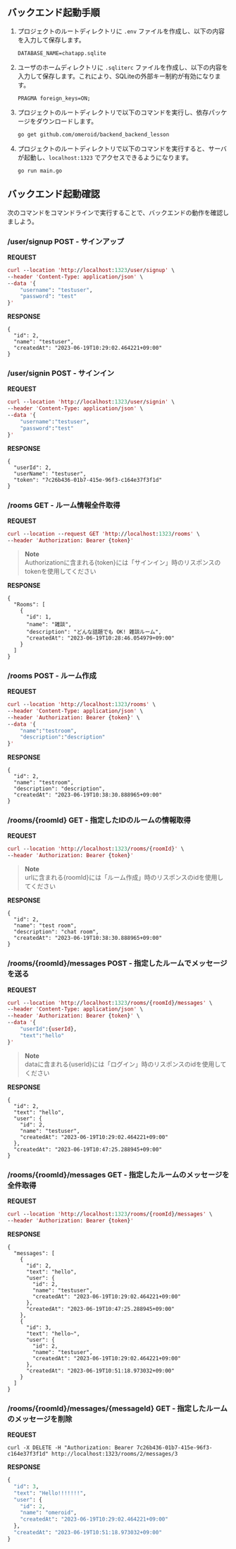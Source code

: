 ## バックエンド起動手順

1. プロジェクトのルートディレクトリに `.env` ファイルを作成し、以下の内容を入力して保存します。

   ```
   DATABASE_NAME=chatapp.sqlite
   ```

2. ユーザのホームディレクトリに `.sqliterc` ファイルを作成し、以下の内容を入力して保存します。これにより、SQLiteの外部キー制約が有効になります。

   ```
   PRAGMA foreign_keys=ON;
   ```

3. プロジェクトのルートディレクトリで以下のコマンドを実行し、依存パッケージをダウンロードします。

   ```
   go get github.com/omeroid/backend_backend_lesson
   ```

4. プロジェクトのルートディレクトリで以下のコマンドを実行すると、サーバが起動し、`localhost:1323` でアクセスできるようになります。

   ```
   go run main.go
   ```
## バックエンド起動確認
次のコマンドをコマンドラインで実行することで、バックエンドの動作を確認しましよう。

### /user/signup POST - サインアップ
**REQUEST**
```mac
curl --location 'http://localhost:1323/user/signup' \
--header 'Content-Type: application/json' \
--data '{
    "username": "testuser",
    "password": "test"
}'
```

**RESPONSE**
```
{
  "id": 2,
  "name": "testuser",
  "createdAt": "2023-06-19T10:29:02.464221+09:00"
}
```

### /user/signin POST - サインイン
**REQUEST**
```mac
curl --location 'http://localhost:1323/user/signin' \
--header 'Content-Type: application/json' \
--data '{
    "username":"testuser",
    "password":"test"
}'
```

**RESPONSE**
```
{
  "userId": 2,
  "userName": "testuser",
  "token": "7c26b436-01b7-415e-96f3-c164e37f3f1d"
}
```


### /rooms GET - ルーム情報全件取得

**REQUEST**
```mac
curl --location --request GET 'http://localhost:1323/rooms' \
--header 'Authorization: Bearer {token}'
```

> **Note**  
> Authorizationに含まれる{token}には「サインイン」時のリスポンスのtokenを使用してください

**RESPONSE**
```
{
  "Rooms": [
    {
      "id": 1,
      "name": "雑談",
      "description": "どんな話題でも OK! 雑談ルーム",
      "createdAt": "2023-06-19T10:28:46.054979+09:00"
    }
  ]
}
```

### /rooms POST - ルーム作成

**REQUEST**
```mac
curl --location 'http://localhost:1323/rooms' \
--header 'Content-Type: application/json' \
--header 'Authorization: Bearer {token}' \
--data '{
    "name":"testroom",
    "description":"description"
}'
```

**RESPONSE**
```
{
  "id": 2,
  "name": "testroom",
  "description": "description",
  "createdAt": "2023-06-19T10:38:30.888965+09:00"
}
```

### /rooms/{roomId} GET - 指定したIDのルームの情報取得
**REQUEST**
```mac
curl --location 'http://localhost:1323/rooms/{roomId}' \
--header 'Authorization: Bearer {token}'
```

> **Note**  
> urlに含まれる{roomId}には「ルーム作成」時のリスポンスのidを使用してください

**RESPONSE**
```
{
  "id": 2,
  "name": "test room",
  "description": "chat room",
  "createdAt": "2023-06-19T10:38:30.888965+09:00"
}
```

### /rooms/{roomId}/messages POST - 指定したルームでメッセージを送る
**REQUEST**
```mac
curl --location 'http://localhost:1323/rooms/{roomId}/messages' \
--header 'Content-Type: application/json' \
--header 'Authorization: Bearer {token}' \
--data '{
    "userId":{userId},
    "text":"hello"
}'
```

> **Note**  
> dataに含まれる{userId}には「ログイン」時のリスポンスのidを使用してください

**RESPONSE**
```
{
  "id": 2,
  "text": "hello",
  "user": {
    "id": 2,
    "name": "testuser",
    "createdAt": "2023-06-19T10:29:02.464221+09:00"
  },
  "createdAt": "2023-06-19T10:47:25.288945+09:00"
}
```

### /rooms/{roomId}/messages GET - 指定したルームのメッセージを全件取得
**REQUEST**
```mac
curl --location 'http://localhost:1323/rooms/{roomId}/messages' \
--header 'Authorization: Bearer {token}'
```

**RESPONSE**
```
{
  "messages": [
    {
      "id": 2,
      "text": "hello",
      "user": {
        "id": 2,
        "name": "testuser",
        "createdAt": "2023-06-19T10:29:02.464221+09:00"
      },
      "createdAt": "2023-06-19T10:47:25.288945+09:00"
    },
    {
      "id": 3,
      "text": "hello~",
      "user": {
        "id": 2,
        "name": "testuser",
        "createdAt": "2023-06-19T10:29:02.464221+09:00"
      },
      "createdAt": "2023-06-19T10:51:18.973032+09:00"
    }
  ]
}
```

### /rooms/{roomId}/messages/{messageId} GET - 指定したルームのメッセージを削除
**REQUEST**
```
curl -X DELETE -H "Authorization: Bearer 7c26b436-01b7-415e-96f3-c164e37f3f1d" http://localhost:1323/rooms/2/messages/3
```

**RESPONSE**
```mac
{
  "id": 3,
  "text": "Hello!!!!!!!",
  "user": {
    "id": 2,
    "name": "omeroid",
    "createdAt": "2023-06-19T10:29:02.464221+09:00"
  },
  "createdAt": "2023-06-19T10:51:18.973032+09:00"
}
```
